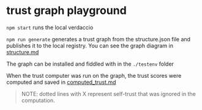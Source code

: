 # trust graph playground

`npm start` runs the local verdaccio

`npm run generate` generates a trust graph from the structure.json file and publishes it to the local registry. 
You can see the graph diagram in [structure.md](./structure.md)

The graph can be installed and fiddled with in the `./testenv` folder

When the trust computer was run on the graph, the trust scores were computed and saved in [computed_trust.md](./testenv/computed_trust.md)

> NOTE: dotted lines with X represent self-trust that was ignored in the computation.
